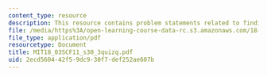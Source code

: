 ```yaml
---
content_type: resource
description: This resource contains problem statements related to finding p(D).
file: /media/https%3A/open-learning-course-data-rc.s3.amazonaws.com/18-03sc-differential-equations-fall-2011/2ecd560442f59dc930f7def252ae607b_MIT18_03SCF11_s30_3quizq.pdf
file_type: application/pdf
resourcetype: Document
title: MIT18_03SCF11_s30_3quizq.pdf
uid: 2ecd5604-42f5-9dc9-30f7-def252ae607b
---
```

